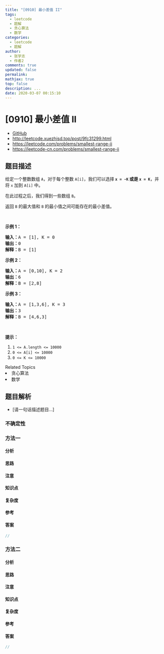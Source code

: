 ```yaml
---
title: "[0910] 最小差值 II"
tags:
  - leetcode
  - 题解
  - 贪心算法
  - 数学
categories:
  - leetcode
  - 题解
author:
  - 张学志
  - 作者2
comments: true
updated: false
permalink:
mathjax: true
top: false
description: ...
date: 2020-03-07 00:15:10
---
```



# [0910] 最小差值 II
* [GitHub](https://github.com/algoboy101/LeetCodeCrowdsource/tree/master/_posts/QA/%5B0910%5D%20%E6%9C%80%E5%B0%8F%E5%B7%AE%E5%80%BC%20II.md)
* http://leetcode.xuezhisd.top/post/9fc31299.html
* https://leetcode.com/problems/smallest-range-ii
* https://leetcode-cn.com/problems/smallest-range-ii


## 题目描述

<p>给定一个整数数组 <code>A</code>，对于每个整数 <code>A[i]</code>，我们可以选择<strong>&nbsp;<code>x = -K</code>&nbsp;或是&nbsp;<code>x = K</code></strong>，并将&nbsp;<code>x</code>&nbsp;加到&nbsp;<code>A[i]</code>&nbsp;中。</p>

<p>在此过程之后，我们得到一些数组&nbsp;<code>B</code>。</p>

<p>返回 <code>B</code>&nbsp;的最大值和 <code>B</code>&nbsp;的最小值之间可能存在的最小差值。</p>

<p>&nbsp;</p>

<ol>
</ol>

<p><strong>示例 1：</strong></p>

<pre><strong>输入：</strong>A = [1], K = 0
<strong>输出：</strong>0
<strong>解释：</strong>B = [1]
</pre>

<p><strong>示例 2：</strong></p>

<pre><strong>输入：</strong>A = [0,10], K = 2
<strong>输出：</strong>6
<strong>解释：</strong>B = [2,8]
</pre>

<p><strong>示例 3：</strong></p>

<pre><strong>输入：</strong>A = [1,3,6], K = 3
<strong>输出：</strong>3
<strong>解释：</strong>B = [4,6,3]
</pre>

<p>&nbsp;</p>

<p><strong>提示：</strong></p>

<ol>
	<li><code>1 &lt;= A.length &lt;= 10000</code></li>
	<li><code>0 &lt;= A[i] &lt;= 10000</code></li>
	<li><code>0 &lt;= K &lt;= 10000</code></li>
</ol>
<div><div>Related Topics</div><div><li>贪心算法</li><li>数学</li></div></div>


## 题目解析
* [请一句话描述题目...]

### 不确定性


### 方法一

#### 分析

#### 思路

#### 注意

#### 知识点

#### 复杂度

#### 参考

#### 答案

```cpp
//
```


### 方法二

#### 分析

#### 思路

#### 注意

#### 知识点

#### 复杂度

#### 参考

#### 答案

```cpp
//
```


